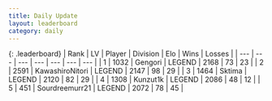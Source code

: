 ```yaml
---
title: Daily Update
layout: leaderboard
category: daily
---
```


{: .leaderboard}
| Rank | LV | Player | Division | Elo | Wins | Losses |
| --- | --- | --- | --- | --- | --- | --- |
| <span data-change="0">1</span> | 1032 | <span title="ID: 294236">Gengori</span> | LEGEND | <span data-change="6">2168</span> | <span data-change="1">73</span> | <span data-change="0">23</span> |
| <span data-change="1">2</span> | 2591 | <span title="ID: 164871">KawashiroNitori</span> | LEGEND | <span data-change="42">2147</span> | <span data-change="17">98</span> | <span data-change="4">29</span> |
| <span data-change="-1">3</span> | 1464 | <span title="ID: 353063">Sktima</span> | LEGEND | <span data-change="-20">2120</span> | <span data-change="12">82</span> | <span data-change="6">29</span> |
| <span data-change="0">4</span> | 1308 | <span title="ID: 392407">Kunzut1k</span> | LEGEND | <span data-change="-4">2086</span> | <span data-change="4">48</span> | <span data-change="3">12</span> |
| <span data-change="6">5</span> | 451 | <span title="ID: 633686">Sourdreemurr21</span> | LEGEND | <span data-change="33">2072</span> | <span data-change="13">78</span> | <span data-change="4">45</span> |